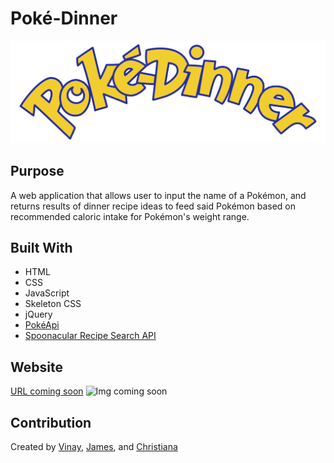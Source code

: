 # Poké-Dinner
![Poke-Dinner Logo](assets/images/pokedinner-logo.png)

## Purpose
A web application that allows user to input the name of a Pokémon, and returns results of dinner recipe ideas to feed said Pokémon based on recommended caloric intake for Pokémon's weight range.
## Built With
- HTML
- CSS
- JavaScript
- Skeleton CSS
- jQuery
- [PokéApi](https://pokeapi.co/)
- [Spoonacular Recipe Search API](https://spoonacular.com/food-api)
## Website
[URL coming soon](...)
![Img coming soon](...) 
## Contribution
Created by [Vinay](https://github.com/vinssm), [James](https://github.com/jtdprogramming), and [Christiana](https://github.com/NicaVulcan)
